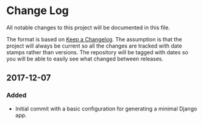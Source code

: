 # Change Log
All notable changes to this project will be documented in this file.

The format is based on [Keep a Changelog](http://keepachangelog.com/).
The assumption is that the project will always be current so all the
changes are tracked with date stamps rather than versions. The repository
will be tagged with dates so you will be able to easily see what changed
between releases.

## 2017-12-07
### Added
- Initial commit with a basic configuration for generating a minimal Django app.

